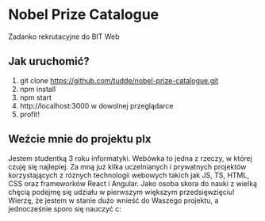 # Nobel Prize Catalogue

Zadanko rekrutacyjne do BIT Web

## Jak uruchomić?

1. git clone https://github.com/tudde/nobel-prize-catalogue.git
2. npm install
3. npm start
4. http://localhost:3000 w dowolnej przeglądarce
5. profit!

## Weźcie mnie do projektu plx
Jestem studentką 3 roku informatyki. Webówka to jedna z rzeczy, w której czuję się najlepiej. Za mną już kilka uczelnianych i prywatnych projektów korzystających z róznych technologii webowych takich jak JS, TS, HTML, CSS oraz frameworków React i Angular. Jako osoba skora do nauki z wielką chęcią podejmę się udziału w pierwszym większym przedsięwzięciu! Wierzę, że jestem w stanie dużo wnieść do Waszego projektu, a jednocześnie sporo się nauczyć c:
